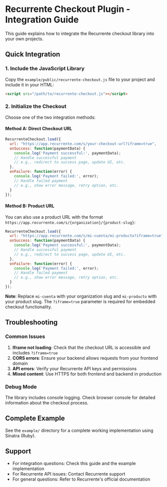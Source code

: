 # Recurrente Checkout Plugin - Integration Guide

This guide explains how to integrate the Recurrente checkout library into your own projects.

## Quick Integration

### 1. Include the JavaScript Library

Copy the `example/public/recurrente-checkout.js` file to your project and include it in your HTML:

```html
<script src="/path/to/recurrente-checkout.js"></script>
```

### 2. Initialize the Checkout

Choose one of the two integration methods:

#### Method A: Direct Checkout URL

```javascript
RecurrenteCheckout.load({
  url: "https://app.recurrente.com/s/your-checkout-url?iframe=true",
  onSuccess: function(paymentData) {
    console.log('Payment successful:', paymentData);
    // Handle successful payment
    // e.g., redirect to success page, update UI, etc.
  },
  onFailure: function(error) {
    console.log('Payment failed:', error);
    // Handle failed payment
    // e.g., show error message, retry option, etc.
  }
});
```

#### Method B: Product URL

You can also use a product URL with the format `https://app.recurrente.com/s/{organization}/{product-slug}`:

```javascript
RecurrenteCheckout.load({
  url: "https://app.recurrente.com/s/mi-cuenta/mi-producto?iframe=true",
  onSuccess: function(paymentData) {
    console.log('Payment successful:', paymentData);
    // Handle successful payment
    // e.g., redirect to success page, update UI, etc.
  },
  onFailure: function(error) {
    console.log('Payment failed:', error);
    // Handle failed payment
    // e.g., show error message, retry option, etc.
  }
});
```

**Note**: Replace `mi-cuenta` with your organization slug and `mi-producto` with your product slug. The `?iframe=true` parameter is required for embedded checkout functionality.

## Troubleshooting

### Common Issues

1. **Iframe not loading**: Check that the checkout URL is accessible and includes `?iframe=true`
2. **CORS errors**: Ensure your backend allows requests from your frontend domain
3. **API errors**: Verify your Recurrente API keys and permissions
4. **Mixed content**: Use HTTPS for both frontend and backend in production

### Debug Mode

The library includes console logging. Check browser console for detailed information about the checkout process.

## Complete Example

See the `example/` directory for a complete working implementation using Sinatra (Ruby).

## Support

- For integration questions: Check this guide and the example implementation
- For Recurrente API issues: Contact Recurrente support
- For general questions: Refer to Recurrente's official documentation 